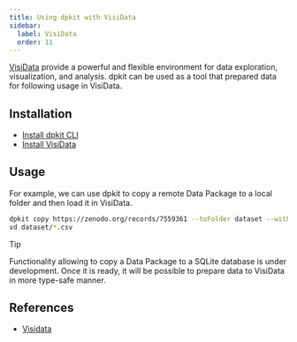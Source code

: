 ```yaml
---
title: Using dpkit with VisiData
sidebar:
  label: VisiData
  order: 11
---
```


[VisiData](https://www.visidata.org/) provide a powerful and flexible environment for data exploration, visualization, and analysis. dpkit can be used as a tool that prepared data for following usage in VisiData.

## Installation

- [Install dpkit CLI](https://dpkit.dev/overview/getting-started/)
- [Install VisiData](https://www.visidata.org/install/)

## Usage

For example, we can use dpkit to copy a remote Data Package to a local folder and then load it in VisiData.

```bash
dpkit copy https://zenodo.org/records/7559361 --toFolder dataset --withRemote
vd dataset/*.csv
```

> [!TIP]
> Functionality allowing to copy a Data Package to a SQLite database is under development. Once it is ready, it will be possible to prepare data to VisiData in more type-safe manner.

## References

- [Visidata](https://www.visidata.org/)
